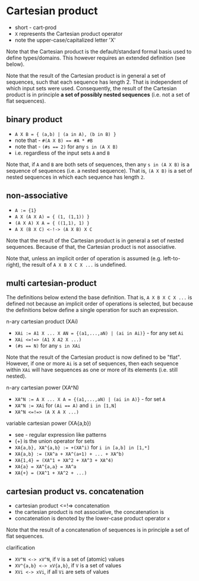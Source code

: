 
<!-- ======================================================================= -->
# Cartesian product

* short - cart-prod
* `X` represents the Cartesian product operator
* note the upper-case/capitalized letter 'X'

Note that the Cartesian product is the default/standard formal basis used to
define types/domains. This however requires an extended definition (see below).

Note that the result of the Cartesian product is in general a set of sequences,
such that each sequence has length 2. That is independent of which input sets
were used. Consequently, the result of the Cartesian product is in principle
**a set of possibly nested sequences** (i.e. not a set of flat sequences).

<!-- ======================================================================= -->
## binary product

* `A X B = { (a,b) | (a in A), (b in B) }`
* note that - `#(A X B) == #A * #B`
* note that - `(#s == 2)` for any `s in (A X B)`
* i.e. regardless of the input sets `A` and `B`

Note that, if `A` and `B` are both sets of sequences, then any `s in (A X B)`
is a sequence of sequences (i.e. a nested sequence). That is, `(A X B)` is a
set of nested sequences in which each sequence has length `2`.

<!-- ======================================================================= -->
## non-associative

* `A := {1}`
* `A X (A X A) = { (1, (1,1)) }`
* `(A X A) X A = { ((1,1), 1) }`
* `A X (B X C) <-!-> (A X B) X C`

Note that the result of the Cartesian product is in general a set of nested
sequences. Because of that, the Cartesian product is not associative.

Note that, unless an implicit order of operation is assumed (e.g.
left-to-right), the result of `A X B X C X ...` is undefined.

<!-- ======================================================================= -->
## multi cartesian-product

The definitions below extend the base definition. That is, `A X B X C X ...`
is defined not because an implicit order of operations is selected, but because
the definitions below define a single operation for such an expression.

n-ary cartesian product (XAi)

* `XAi := A1 X ... X AN = {(a1,...,aN) | (ai in Ai)}` - for any set `Ai`
* `XAi <=!=> (A1 X A2 X ...)`
* `(#s == N)` for any `s in XAi`

Note that the result of the Cartesian product is now defined to be "flat".
However, if one or more `Ai` is a set of sequences, then each sequence within
`XAi` will have sequences as one or more of its elements (i.e. still nested).

n-ary cartesian power (XA^N)

* `XA^N := A X ... X A = {(a1,...,aN) | (ai in A)}` - for set `A`
* `XA^N := XAi` for `(Ai == A)` and `i in [1,N]`
* `XA^N <=!=> (A X A X ...)`

variable cartesian power (XA{a,b})

* see - regular expression like patterns
* (+) is the union operator for sets
* `XA{a,b}, XA^{a,b} := +(XA^i)` for `i in [a,b] in [1,*]`
* `XA{a,b} := (XA^a + XA^(a+1) + ... + XA^b)`
* `XA{1,4} = (XA^1 + XA^2 + XA^3 + XA^4)`
* `XA{a} = XA^{a,a} = XA^a`
* `XA{+} = (XA^1 + XA^2 + ...)`

<!-- ======================================================================= -->
## cartesian product vs. concatenation

* cartesian product <=!=> concatenation
* the cartesian product is not associative, the concatenation is
* concatenation is denoted by the lower-case product operator  `x`

Note that the result of a concatenation of sequences is
in principle a set of flat sequences.

clarification

* `XV^N <-> xV^N`, if `V` is a set of (atomic) values
* `XV^{a,b} <-> xV{a,b}`, if `V` is a set of values
* `XVi <-> xVi`, if all `Vi` are sets of values
